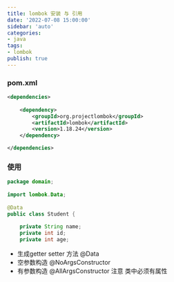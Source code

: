 ```yaml
---
title: lombok 安装 与 引用
date: '2022-07-08 15:00:00'
sidebar: 'auto'
categories:
- java
tags:
- lombok
publish: true
---
```


<a name="`kpfOc`"></a>
### pom.xml
```xml
<dependencies>
	
	<dependency>  
	    <groupId>org.projectlombok</groupId>  
	    <artifactId>lombok</artifactId>  
	    <version>1.18.24</version>  
	</dependency>

</dependencies>
```


### 使用
```java
package domain;  
  
import lombok.Data;  
  
@Data  
public class Student {  
  
    private String name;  
    private int id;  
    private int age;
```

- 生成getter setter 方法 @Data 
- 空参数构造 @NoArgsConstructor
- 有参数构造 @AllArgsConstructor 注意 类中必须有属性
